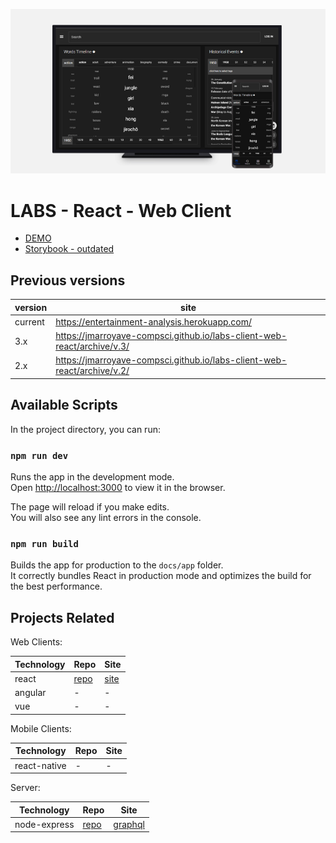 <p align='center'>
<img src="./public/img/cards/twitter_big.png" />
</p>
  
# LABS - React - Web Client 

- [DEMO](https://entertainment-analysis.herokuapp.com/) 
- [Storybook - outdated](https://jmarroyave-compsci.github.io/labs-client-web-react/storybook/) 


## Previous versions

| version | site |
|--|--|
| current     | https://entertainment-analysis.herokuapp.com/ |
| 3.x     | https://jmarroyave-compsci.github.io/labs-client-web-react/archive/v.3/ |
| 2.x     | https://jmarroyave-compsci.github.io/labs-client-web-react/archive/v.2/ |


## Available Scripts

In the project directory, you can run:

### `npm run dev`

Runs the app in the development mode.\
Open [http://localhost:3000](http://localhost:3000) to view it in the browser.

The page will reload if you make edits.\
You will also see any lint errors in the console.

### `npm run build`

Builds the app for production to the `docs/app` folder.\
It correctly bundles React in production mode and optimizes the build for the best performance.


## Projects Related 

Web Clients:

| Technology | Repo | Site |
|--|--|--|
| react     | [repo](https://github.com/jmarroyave-compsci/labs-client-web-react) | [site](https://jmarroyave-compsci.github.io/labs-client-web-react/app/) |
| angular   | - | - |
| vue       | - | - |

Mobile Clients:

| Technology | Repo | Site |
|--|--|--|
| react-native     | - | - |

Server:

| Technology | Repo | Site |
|--|--|--|
| node-express     | [repo](https://github.com/jmarroyave-compsci/labs-server-node) | [graphql](https://jmarroyave-data-server-01.herokuapp.com/2.0/graphql) |
